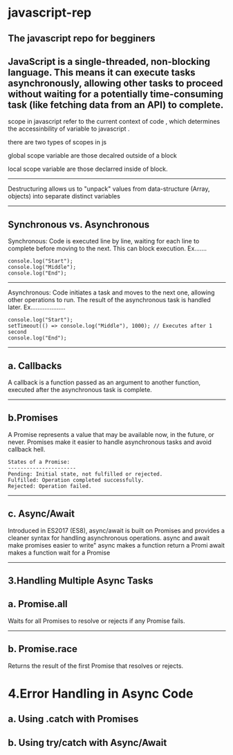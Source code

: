 # javascript-rep
The javascript repo for begginers
-----------------------------------------
JavaScript is a single-threaded, non-blocking language. This means it can execute tasks asynchronously, allowing other tasks to proceed without waiting for a potentially time-consuming task (like fetching data from an API) to complete.
------------------------------------------
scope in javascript refer to the current context of code , which determines the accessinbility of variable to javascript .

there are two types of scopes in js

global scope variable are those decalred outside of a block

local scope variable are those declarred inside of block.
 
--------------------------------------


Destructuring allows us to "unpack" values from data-structure (Array, objects) into separate distinct variables 

---------------------------------------------------------------------------------------
Synchronous vs. Asynchronous
------------------------------------------------
Synchronous: Code is executed line by line, waiting for each line to complete before moving to the next. This can block execution.
Ex.......
```
console.log("Start");
console.log("Middle");
console.log("End");
```

------------------------------------------------
Asynchronous: Code initiates a task and moves to the next one, allowing other operations to run. The result of the asynchronous task is handled later.
Ex....................
```
console.log("Start");
setTimeout(() => console.log("Middle"), 1000); // Executes after 1 second
console.log("End");
```
--------------------------------------------------------------------------------------
a. Callbacks   
------------------------------------------------------------------------------------
A callback is a function passed as an argument to another function, executed after the asynchronous task is complete.


----------------------------------------------------------------------------------------------------
b.Promises   
-------------------------------------------------
A Promise represents a value that may be available now, in the future, or never.
  Promises make it easier to handle asynchronous tasks and avoid callback hell.
  ```
States of a Promise:
----------------------
 Pending: Initial state, not fulfilled or rejected.
 Fulfilled: Operation completed successfully.
 Rejected: Operation failed.
```
-----------------------------------------------------------------------------------------------
c. Async/Await
---------------------------------------------------

Introduced in ES2017 (ES8), async/await is built on Promises and provides a cleaner syntax for handling asynchronous operations.
async and await make promises easier to write"
async makes a function return a Promi
await makes a function wait for a Promise

------------------------------------------
3.Handling Multiple Async Tasks
-----------------
a. Promise.all
-------
Waits for all Promises to resolve or rejects if any Promise fails.

---------------------------
b. Promise.race
--------------------------------
Returns the result of the first Promise that resolves or rejects.

4.Error Handling in Async Code
=========================
a. Using .catch with Promises
------------------------------
b. Using try/catch with Async/Await
---------------------------------

